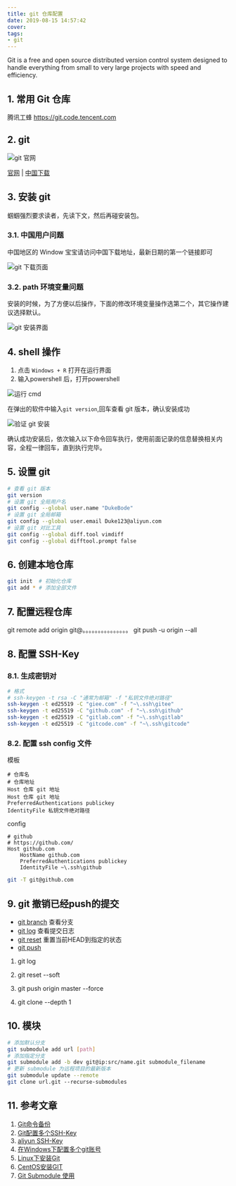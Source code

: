 ```yaml
---
title: git 仓库配置
date: 2019-08-15 14:57:42
cover:
tags:
- git
---
```



Git is a free and open source distributed version control system designed to handle everything from small to very large projects with speed and efficiency.

<!-- more -->

## 1. 常用 Git 仓库

腾讯工蜂 https://git.code.tencent.com

## 2. git

![git 官网](/img/git/0.png)

[官网](https://git-scm.com/) | [中国下载](https://github.com/waylau/git-for-win)

## 3. 安装 git

蝈蝈强烈要求读者，先读下文，然后再碰安装包。

### 3.1. 中国用户问题

中国地区的 Window 宝宝请访问中国下载地址，最新日期的第一个链接即可

![git 下载页面](/img/blog/5.png)

### 3.2. path 环境变量问题

安装的时候，为了方便以后操作，下面的修改环境变量操作选第二个，其它操作建议选择默认。

![git 安装界面](/img/git/4.png)

## 4. shell 操作

1. 点击 `Windows + R` 打开在运行界面
1. 输入powershell 后，打开powershell

![运行 cmd](/img/git/11.png)

在弹出的软件中输入`git version`,回车查看 git 版本，确认安装成功

![验证 git 安装](/img/git/12.png)

确认成功安装后，依次输入以下命令回车执行，使用前面记录的信息替换相关内容，全程一律回车，直到执行完毕。

## 5. 设置 git

```sh
# 查看 git 版本
git version
# 设置 git 全局用户名
git config --global user.name "DukeBode"
# 设置 git 全局邮箱
git config --global user.email Duke123@aliyun.com
# 设置 git 对比工具
git config --global diff.tool vimdiff
git config --global difftool.prompt false
```
## 6. 创建本地仓库
```sh
git init  # 初始化仓库
git add * # 添加全部文件
```

## 7. 配置远程仓库

git remote add origin git@。。。。。。。。。。。。。。。
git push -u origin --all

## 8. 配置 SSH-Key

### 8.1. 生成密钥对

```sh
# 格式 
# ssh-keygen -t rsa -C "通常为邮箱" -f "私钥文件绝对路径"
ssh-keygen -t ed25519 -C "giee.com" -f "~\.ssh\gitee"
ssh-keygen -t ed25519 -C "github.com" -f "~\.ssh\github"
ssh-keygen -t ed25519 -C "gitlab.com" -f "~\.ssh\gitlab"
ssh-keygen -t ed25519 -C "gitcode.com" -f "~\.ssh\gitcode"
```

### 8.2. 配置 ssh config 文件

模板

```
# 仓库名
# 仓库地址
Host 仓库 git 地址
Host 仓库 git 地址
PreferredAuthentications publickey
IdentityFile 私钥文件绝对路径
```

config

```
# github
# https://github.com/
Host github.com
    HostName github.com
    PreferredAuthentications publickey
    IdentityFile ~\.ssh\github
```
```sh
git -T git@github.com
```

## 9. git 撤销已经push的提交
- [git branch](https://git-scm.com/docs/git-branch) 查看分支
- [git log](https://git-scm.com/docs/git-log/) 查看提交日志
- [git reset](https://git-scm.com/docs/git-reset) 重置当前HEAD到指定的状态
- [git push](https://git-scm.com/docs/git-push)
1. git log

2. git reset --soft 

3. git push origin master --force
4. git clone --depth 1

## 10. 模块
```sh
# 添加默认分支
git submodule add url [path]
# 添加指定分支
git submodule add -b dev git@ip:src/name.git submodule_filename
# 更新 submodule 为远程项目的最新版本
git submodule update --remote
git clone url.git --recurse-submodules
```

## 11. 参考文章

1. [Git命令备份](https://www.jianshu.com/p/dbb352ea14cf)
1. [Git配置多个SSH-Key](https://gitee.com/help/articles/4229)
1. [aliyun SSH-Key](https://code.aliyun.com/help/ssh/README)
1. [在Windows下配置多个git账号](https://www.cnblogs.com/liuguanglin/p/8351616.html)
1. [Linux下安装Git](https://blog.csdn.net/sinat_29963957/article/details/81256227)
1. [CentOS安装GIT](https://www.cnblogs.com/sahara/p/5683066.html)
3. [Git Submodule 使用](https://zhuanlan.zhihu.com/p/374662328)
